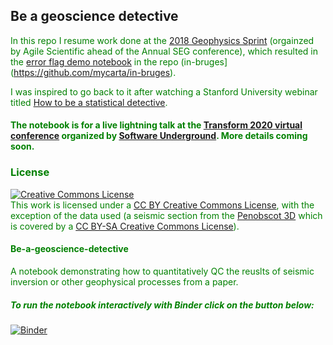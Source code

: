 ## Be a geoscience detective ##

<font color=green>In this repo I resume work done at the [2018 Geophysics Sprint](https://mycarta.wordpress.com/2019/02/07/geophysics-python-sprint-2018-day-2-and-beyond-part-ii) (orgainzed by Agile Scientific ahead of the Annual SEG conference), which resulted in the [error flag demo notebook](https://github.com/mycarta/in-bruges/blob/master/notebooks/Error_flag_demo.ipynb) in the repo (in-bruges](https://github.com/mycarta/in-bruges).  

<font color=green>I was inspired to go back to it after watching a Stanford University webinar titled [How to be a statistical detective](https://learn.stanford.edu/WBN-MED-STATS-On-Demand-2020-02-05_LP-OD-Registration-2020-02-11.html). 
    
#### The notebook is for a live lightning talk at the [Transform 2020 virtual conference](https://transform2020.sched.com/) organized by [Software Underground](https://softwareunderground.org/). __More details coming soon__.

### License ###
<a rel="license" href="http://creativecommons.org/licenses/by/4.0/"><img alt="Creative Commons License" style="border-width:0" src="https://i.creativecommons.org/l/by/4.0/88x31.png" /></a><br />This work is licensed under a <a rel="license" href="http://creativecommons.org/licenses/by/4.0/"> CC BY Creative Commons License</a>, with the exception of the data used (a seismic section from the [Penobscot 3D](https://terranubis.com/datainfo/Penobscot) which is covered by a [CC BY-SA Creative Commons License](https://creativecommons.org/licenses/by-sa/3.0/)).

#### Be-a-geoscience-detective ####
A notebook demonstrating how to quantitatively QC the reuslts of seismic inversion or other geophysical processes from a paper. 

##### To run the notebook interactively with Binder click on the button below: #####
[![Binder](https://mybinder.org/badge_logo.svg)](https://mybinder.org/v2/gh/mycarta/Be-a-geoscience-detective/master)



